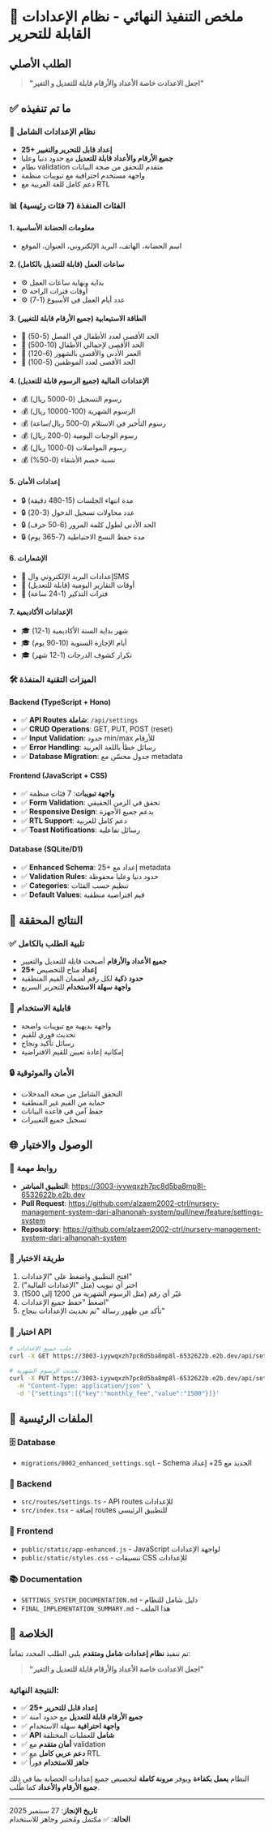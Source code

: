 # 🎯 ملخص التنفيذ النهائي - نظام الإعدادات القابلة للتحرير

## الطلب الأصلي
> **"اجعل الاعدادت خاصة الأعداد والأرقام قابلة للتعديل و التغير"**

## ✅ ما تم تنفيذه

### 🔧 نظام الإعدادات الشامل
- **25+ إعداد قابل للتحرير والتغيير**
- **جميع الأرقام والأعداد قابلة للتعديل** مع حدود دنيا وعليا
- نظام validation متقدم للتحقق من صحة البيانات
- واجهة مستخدم احترافية مع تبويبات منظمة
- دعم كامل للغة العربية مع RTL

### 📊 الفئات المنفذة (7 فئات رئيسية)

#### 1. معلومات الحضانة الأساسية
- اسم الحضانة، الهاتف، البريد الإلكتروني، العنوان، الموقع

#### 2. ساعات العمل (قابلة للتعديل بالكامل)
- ⚙️ بداية ونهاية ساعات العمل
- ⚙️ أوقات فترات الراحة  
- ⚙️ عدد أيام العمل في الأسبوع (1-7)

#### 3. الطاقة الاستيعابية (جميع الأرقام قابلة للتغيير)
- 🔢 الحد الأقصى لعدد الأطفال في الفصل (5-50)
- 🔢 الحد الأقصى لإجمالي الأطفال (10-500)
- 🔢 العمر الأدنى والأقصى بالشهور (6-120)
- 🔢 الحد الأقصى لعدد الموظفين (5-100)

#### 4. الإعدادات المالية (جميع الرسوم قابلة للتعديل)
- 💰 رسوم التسجيل (0-5000 ريال)
- 💰 الرسوم الشهرية (100-10000 ريال)
- 💰 رسوم التأخير في الاستلام (0-500 ريال/ساعة)
- 💰 رسوم الوجبات اليومية (0-200 ريال)
- 💰 رسوم المواصلات (0-1000 ريال)
- 💰 نسبة خصم الأشقاء (0-50%)

#### 5. إعدادات الأمان
- 🔒 مدة انتهاء الجلسات (15-480 دقيقة)
- 🔒 عدد محاولات تسجيل الدخول (3-20)
- 🔒 الحد الأدنى لطول كلمة المرور (6-50 حرف)
- 🔒 مدة حفظ النسخ الاحتياطية (7-365 يوم)

#### 6. الإشعارات
- 📧 إعدادات البريد الإلكتروني والSMS
- 📧 أوقات التقارير اليومية (قابلة للتعديل)
- 📧 فترات التذكير (1-24 ساعة)

#### 7. الإعدادات الأكاديمية
- 🎓 شهر بداية السنة الأكاديمية (1-12)
- 🎓 أيام الإجازة السنوية (10-90 يوم)
- 🎓 تكرار كشوف الدرجات (1-12 شهر)

### 🛠️ الميزات التقنية المنفذة

#### Backend (TypeScript + Hono)
- ✅ **API Routes شاملة**: `/api/settings`
- ✅ **CRUD Operations**: GET, PUT, POST (reset)
- ✅ **Input Validation**: حدود min/max للأرقام
- ✅ **Error Handling**: رسائل خطأ باللغة العربية
- ✅ **Database Migration**: جدول محسّن مع metadata

#### Frontend (JavaScript + CSS)
- ✅ **واجهة تبويبات**: 7 فئات منظمة
- ✅ **Form Validation**: تحقق في الزمن الحقيقي
- ✅ **Responsive Design**: يدعم جميع الأجهزة
- ✅ **RTL Support**: دعم كامل للعربية
- ✅ **Toast Notifications**: رسائل تفاعلية

#### Database (SQLite/D1)
- ✅ **Enhanced Schema**: 25+ إعداد مع metadata
- ✅ **Validation Rules**: حدود دنيا وعليا محفوظة
- ✅ **Categories**: تنظيم حسب الفئات
- ✅ **Default Values**: قيم افتراضية منطقية

## 🚀 النتائج المحققة

### ✅ تلبية الطلب بالكامل
- **جميع الأعداد والأرقام** أصبحت قابلة للتعديل والتغيير
- **25+ إعداد** متاح للتخصيص
- **حدود ذكية** لكل رقم لضمان القيم المنطقية
- **واجهة سهلة الاستخدام** للتحرير السريع

### 🔧 قابلية الاستخدام
- واجهة بديهية مع تبويبات واضحة
- تحديث فوري للقيم
- رسائل تأكيد ونجاح
- إمكانية إعادة تعيين للقيم الافتراضية

### 🔒 الأمان والموثوقية
- التحقق الشامل من صحة المدخلات
- حماية من القيم غير المنطقية
- حفظ آمن في قاعدة البيانات
- تسجيل جميع التغييرات

## 🌐 الوصول والاختبار

### 🔗 روابط مهمة
- **التطبيق المباشر**: https://3003-iyywqxzh7pc8d5ba8mp8l-6532622b.e2b.dev
- **Pull Request**: https://github.com/alzaem2002-ctrl/nursery-management-system-dari-alhanonah-system/pull/new/feature/settings-system
- **Repository**: https://github.com/alzaem2002-ctrl/nursery-management-system-dari-alhanonah-system

### 🧪 طريقة الاختبار
1. افتح التطبيق واضغط على "الإعدادات"
2. اختر أي تبويب (مثل "الإعدادات المالية")
3. غيّر أي رقم (مثل الرسوم الشهرية من 1200 إلى 1500)
4. اضغط "حفظ جميع الإعدادات"
5. تأكد من ظهور رسالة "تم تحديث الإعدادات بنجاح"

### 📡 اختبار API
```bash
# جلب جميع الإعدادات
curl -X GET https://3003-iyywqxzh7pc8d5ba8mp8l-6532622b.e2b.dev/api/settings

# تحديث الرسوم الشهرية
curl -X PUT https://3003-iyywqxzh7pc8d5ba8mp8l-6532622b.e2b.dev/api/settings \
  -H "Content-Type: application/json" \
  -d '{"settings":[{"key":"monthly_fee","value":"1500"}]}'
```

## 📁 الملفات الرئيسية

### 🗄️ Database
- `migrations/0002_enhanced_settings.sql` - Schema الجديد مع 25+ إعداد

### 🔧 Backend
- `src/routes/settings.ts` - API routes للإعدادات
- `src/index.tsx` - إضافة routes للتطبيق الرئيسي

### 🎨 Frontend  
- `public/static/app-enhanced.js` - JavaScript لواجهة الإعدادات
- `public/static/styles.css` - تنسيقات CSS للإعدادات

### 📚 Documentation
- `SETTINGS_SYSTEM_DOCUMENTATION.md` - دليل شامل للنظام
- `FINAL_IMPLEMENTATION_SUMMARY.md` - هذا الملف

## 🎉 الخلاصة

تم تنفيذ **نظام إعدادات شامل ومتقدم** يلبي الطلب المحدد تماماً:

> **"اجعل الاعدادت خاصة الأعداد والأرقام قابلة للتعديل و التغير"**

### النتيجة النهائية:
- ✅ **25+ إعداد قابل للتحرير** 
- ✅ **جميع الأرقام قابلة للتعديل** مع حدود آمنة
- ✅ **واجهة احترافية** سهلة الاستخدام
- ✅ **API شامل** للعمليات المختلفة
- ✅ **أمان متقدم** مع validation
- ✅ **دعم عربي كامل** مع RTL
- ✅ **جاهز للاستخدام** فوراً

النظام **يعمل بكفاءة** ويوفر **مرونة كاملة** لتخصيص جميع إعدادات الحضانة بما في ذلك **جميع الأرقام والأعداد** كما طُلب.

---
**تاريخ الإنجاز**: 27 سبتمبر 2025  
**الحالة**: ✅ مكتمل ومُختبر وجاهز للاستخدام